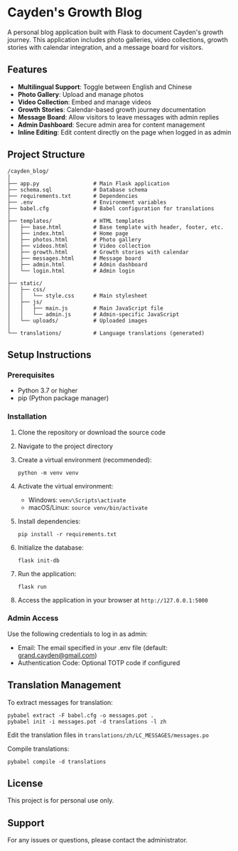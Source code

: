 # Cayden's Growth Blog

A personal blog application built with Flask to document Cayden's growth journey. This application includes photo galleries, video collections, growth stories with calendar integration, and a message board for visitors.

## Features

- **Multilingual Support**: Toggle between English and Chinese
- **Photo Gallery**: Upload and manage photos
- **Video Collection**: Embed and manage videos
- **Growth Stories**: Calendar-based growth journey documentation
- **Message Board**: Allow visitors to leave messages with admin replies
- **Admin Dashboard**: Secure admin area for content management
- **Inline Editing**: Edit content directly on the page when logged in as admin

## Project Structure

```
/cayden_blog/
│
├── app.py                 # Main Flask application
├── schema.sql             # Database schema
├── requirements.txt       # Dependencies
├── .env                   # Environment variables
├── babel.cfg              # Babel configuration for translations
│
├── templates/             # HTML templates
│   ├── base.html          # Base template with header, footer, etc.
│   ├── index.html         # Home page
│   ├── photos.html        # Photo gallery
│   ├── videos.html        # Video collection
│   ├── growth.html        # Growth stories with calendar
│   ├── messages.html      # Message board
│   ├── admin.html         # Admin dashboard
│   └── login.html         # Admin login
│
├── static/
│   ├── css/
│   │   └── style.css      # Main stylesheet
│   ├── js/
│   │   ├── main.js        # Main JavaScript file
│   │   └── admin.js       # Admin-specific JavaScript
│   └── uploads/           # Uploaded images
│
└── translations/          # Language translations (generated)
```

## Setup Instructions

### Prerequisites

- Python 3.7 or higher
- pip (Python package manager)

### Installation

1. Clone the repository or download the source code

2. Navigate to the project directory

3. Create a virtual environment (recommended):
   ```
   python -m venv venv
   ```

4. Activate the virtual environment:
   - Windows: `venv\Scripts\activate`
   - macOS/Linux: `source venv/bin/activate`

5. Install dependencies:
   ```
   pip install -r requirements.txt
   ```

6. Initialize the database:
   ```
   flask init-db
   ```

7. Run the application:
   ```
   flask run
   ```

8. Access the application in your browser at `http://127.0.0.1:5000`

### Admin Access

Use the following credentials to log in as admin:
- Email: The email specified in your .env file (default: grand.cayden@gmail.com)
- Authentication Code: Optional TOTP code if configured

## Translation Management

To extract messages for translation:

```
pybabel extract -F babel.cfg -o messages.pot .
pybabel init -i messages.pot -d translations -l zh
```

Edit the translation files in `translations/zh/LC_MESSAGES/messages.po`

Compile translations:

```
pybabel compile -d translations
```

## License

This project is for personal use only.

## Support

For any issues or questions, please contact the administrator.
